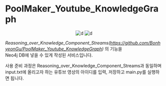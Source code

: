 <h1>PoolMaker_Youtube_KnowledgeGraph</h1>

<div align="center">

![d](https://img.shields.io/badge/-Python3-3776AB?style=flat-square&logo=python&logoColor=FFFFFF) ![d](https://img.shields.io/badge/-Neo4j-4581C3?style=flat-square&logo=neo4j&logoColor=FFFFFF)  

</div>

*Reasoning_over_Knowledge_Component_Streams(https://github.com/BonhyeonGu/PoolMaker_Youtube_KnowledgeGraph)* 의 기능을  
Neo4j DB에 넣을 수 있게 작성된 서비스입니다.

사용 준비 과정은 Reasoning_over_Knowledge_Component_Streams과 동일하며  
input.txt에 올리고자 하는 유튜브 영상의 아이디를 입력, 저장하고 main.py를 실행하면 됩니다.
